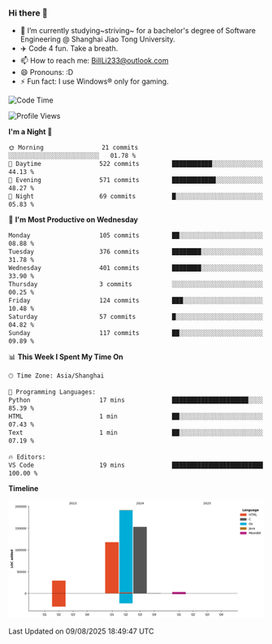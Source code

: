 ### Hi there 👋
- 🌱 I’m currently studying~striving~ for a bachelor's degree of Software Engineering @ Shanghai Jiao Tong University.
- ✈️ Code 4 fun. Take a breath.
- 📫 How to reach me: BillLi233@outlook.com
- 😄 Pronouns: :D
- ⚡ Fun fact: I use Windows® only for gaming.

<!--START_SECTION:waka-->
![Code Time](http://img.shields.io/badge/Code%20Time-442%20hrs%2036%20mins-blue)

![Profile Views](http://img.shields.io/badge/Profile%20Views-0-blue)

**I'm a Night 🦉** 

```text
🌞 Morning                21 commits          ░░░░░░░░░░░░░░░░░░░░░░░░░   01.78 % 
🌆 Daytime                522 commits         ███████████░░░░░░░░░░░░░░   44.13 % 
🌃 Evening                571 commits         ████████████░░░░░░░░░░░░░   48.27 % 
🌙 Night                  69 commits          █░░░░░░░░░░░░░░░░░░░░░░░░   05.83 % 
```
📅 **I'm Most Productive on Wednesday** 

```text
Monday                   105 commits         ██░░░░░░░░░░░░░░░░░░░░░░░   08.88 % 
Tuesday                  376 commits         ████████░░░░░░░░░░░░░░░░░   31.78 % 
Wednesday                401 commits         ████████░░░░░░░░░░░░░░░░░   33.90 % 
Thursday                 3 commits           ░░░░░░░░░░░░░░░░░░░░░░░░░   00.25 % 
Friday                   124 commits         ███░░░░░░░░░░░░░░░░░░░░░░   10.48 % 
Saturday                 57 commits          █░░░░░░░░░░░░░░░░░░░░░░░░   04.82 % 
Sunday                   117 commits         ██░░░░░░░░░░░░░░░░░░░░░░░   09.89 % 
```


📊 **This Week I Spent My Time On** 

```text
🕑︎ Time Zone: Asia/Shanghai

💬 Programming Languages: 
Python                   17 mins             █████████████████████░░░░   85.39 % 
HTML                     1 min               ██░░░░░░░░░░░░░░░░░░░░░░░   07.43 % 
Text                     1 min               ██░░░░░░░░░░░░░░░░░░░░░░░   07.19 % 

🔥 Editors: 
VS Code                  19 mins             █████████████████████████   100.00 % 
```

**Timeline**

![Lines of Code chart](https://raw.githubusercontent.com/GMH233/GMH233/main/assets/bar_graph.png)


 Last Updated on 09/08/2025 18:49:47 UTC
<!--END_SECTION:waka-->

<!--
**GMH233/GMH233** is a ✨ _special_ ✨ repository because its `README.md` (this file) appears on your GitHub profile.

Here are some ideas to get you started:

- 🔭 I’m currently working on ...
- 🌱 I’m currently learning ...
- 👯 I’m looking to collaborate on ...
- 🤔 I’m looking for help with ...
- 💬 Ask me about ...
- 📫 How to reach me: ...
- 😄 Pronouns: ...
- ⚡ Fun fact: ...
-->
